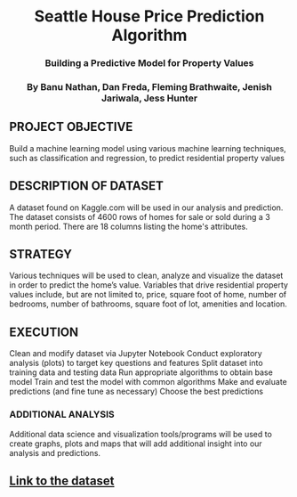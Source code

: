 # <div align="center">Seattle House Price Prediction Algorithm</div>
### <div align="center">Building a Predictive Model for Property Values</div>
### <div align="center">By Banu Nathan, Dan Freda, Fleming Brathwaite, Jenish Jariwala, Jess Hunter</div>

## PROJECT OBJECTIVE
Build a machine learning model using various machine learning techniques, such as classification and regression, to predict residential property values

## DESCRIPTION OF DATASET
A dataset found on Kaggle.com will be used in our analysis and prediction. The dataset consists of 4600 rows of homes for sale or sold during a 3 month period. There are 18 columns listing the home's attributes. 

## STRATEGY
Various techniques will be used to clean, analyze and visualize the dataset in order to predict the home’s value. Variables that drive residential property values include, but are not limited to, price, square foot of home, number of bedrooms, number of bathrooms, square foot of lot, amenities and location.

## EXECUTION
Clean and modify dataset via Jupyter Notebook
Conduct exploratory analysis (plots) to target key questions and features
Split dataset into training data and testing data
Run appropriate algorithms to obtain base model
Train and test the model with common algorithms 
Make and evaluate predictions (and fine tune as necessary)
Choose the best predictions

### ADDITIONAL ANALYSIS
Additional data science and visualization tools/programs will be used to create graphs, plots and maps    that will add additional insight into our analysis and predictions.  

## [Link to the dataset](https://www.kaggle.com/shree1992/housedata)
